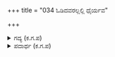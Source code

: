 +++
title = "034 ಓಡಿದವರಲ್ಲಲ್ಲಿ ಧೈರ್ಯವ"

+++

<details><summary>ಗದ್ಯ (ಕ.ಗ.ಪ) </summary>

34. ಸಹದೇವನ ಬಾಣಗಳಿಂದ ತಪ್ಪಿಸಿಕೊಂಡು ಚಲ್ಲಾಪಿಲ್ಲಿಯಾಗಿ ಓಡಿಹೋದವರು ಧೈರ್ಯಮಾಡಿ ಅಲ್ಲಲ್ಲಿ ಗುಂಪುಗೂಡಿಕೊಂಡು ನೂರು ಮದಗಜಗಳ ಸಹಿತ ದುರ್ಯೋಧನನ್ನು ಸೇರಿಕೊಂಡರು. ಓಡಿಹೋಗುವುದೇಕೆ, ಇನ್ನೊಂದು ಹಲಗೆ ಪಗಡೆಯಾಟವನ್ನು ಆಡಿನೋಡೋಣವೆಂಬಂತೆ, ದುರ್ಯೋಧನ, ಸಹದೇವನ ವಿರುದ್ಧ ಯುದ್ಧಕ್ಕೆ ನಿಂತ.
</details>

<details><summary>ಪದಾರ್ಥ (ಕ.ಗ.ಪ) </summary>

ಹಲಗೆ-ಪಗಡೆಯಾಟದ ಮಣೆ (ಪಗಡೆ ಹಾಸು)
</details>
